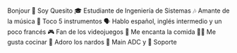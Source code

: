 Bonjour
🧀 Soy Quesito
🎓 Estudiante de Ingeniería de Sistemas
🎶 Amante de la música
🎸 Toco 5 instrumentos
🗣️ Hablo español, inglés intermedio y un poco francés
🎮 Fan de los videojuegos
🍔 Me encanta la comida
👨‍🍳 Me gusta cocinar
🌼 Adoro los nardos
🏹 Main ADC y 🤝 Soporte
